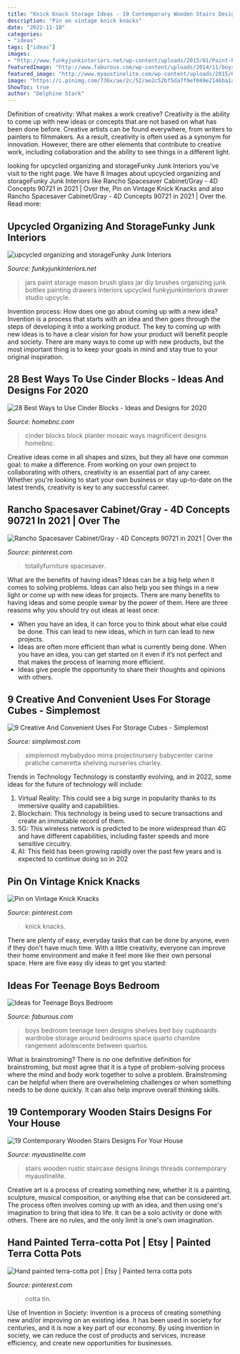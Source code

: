 ```yaml
---
title: "Knick Knack Storage Ideas - 19 Contemporary Wooden Stairs Designs For Your House"
description: "Pin on vintage knick knacks"
date: "2022-11-18"
categories:
- "ideas"
tags: ["ideas"]
images:
- "http://www.funkyjunkinteriors.net/wp-content/uploads/2015/01/Paint-brush-storage-in-mason-jars-and-a-drawer.jpg"
featuredImage: "http://www.faburous.com/wp-content/uploads/2014/11/boys-room-with-cupboards-and-shelves.jpg"
featured_image: "http://www.myaustinelite.com/wp-content/uploads/2015/01/rustic-wooden-stairs-with-white-linings.jpg"
image: "https://i.pinimg.com/736x/ae/2c/52/ae2c52bf5da7f9ef049e2146ba1addf3.jpg"
ShowToc: true
author: "Delphine Stark"
---
```



Definition of creativity: What makes a work creative?
Creativity is the ability to come up with new ideas or concepts that are not based on what has been done before. Creative artists can be found everywhere, from writers to painters to filmmakers. As a result, creativity is often used as a synonym for innovation. However, there are other elements that contribute to creative work, including collaboration and the ability to see things in a different light.

	

		
looking for upcycled organizing and storageFunky Junk Interiors you've visit to the right page. We have 8 Images about upcycled organizing and storageFunky Junk Interiors like Rancho Spacesaver Cabinet/Gray - 4D Concepts 90721 in 2021 | Over the, Pin on Vintage Knick Knacks and also Rancho Spacesaver Cabinet/Gray - 4D Concepts 90721 in 2021 | Over the. Read more:
		
    
## Upcycled Organizing And StorageFunky Junk Interiors

<img loading=lazy src="http://www.funkyjunkinteriors.net/wp-content/uploads/2015/01/Paint-brush-storage-in-mason-jars-and-a-drawer.jpg" onerror="this.onerror=null;this.src='https://tse2.mm.bing.net/th?id=OIP.3y4LHDpXYk3QSeKDHdQ2RAHaLF&amp;pid=15.1';" alt="upcycled organizing and storageFunky Junk Interiors">

_Source: funkyjunkinteriors.net_

>jars paint storage mason brush glass jar diy brushes organizing junk bottles painting drawers interiors upcycled funkyjunkinteriors drawer studio upcycle. 

	

Invention process: How does one go about coming up with a new idea?
Invention is a process that starts with an idea and then goes through the steps of developing it into a working product. The key to coming up with new ideas is to have a clear vision for how your product will benefit people and society. There are many ways to come up with new products, but the most important thing is to keep your goals in mind and stay true to your original inspiration.

    
## 28 Best Ways To Use Cinder Blocks - Ideas And Designs For 2020

<img loading=lazy src="https://homebnc.com/homeimg/2017/06/15-ways-to-use-cinder-blocks-ideas-homebnc.jpg" onerror="this.onerror=null;this.src='https://tse4.mm.bing.net/th?id=OIP.0DkcT2mu7ECEinfNUt9gCwHaHB&amp;pid=15.1';" alt="28 Best Ways to Use Cinder Blocks - Ideas and Designs for 2020">

_Source: homebnc.com_

>cinder blocks block planter mosaic ways magnificent designs homebnc. 

	

Creative ideas come in all shapes and sizes, but they all have one common goal: to make a difference. From working on your own project to collaborating with others, creativity is an essential part of any career. Whether you're looking to start your own business or stay up-to-date on the latest trends, creativity is key to any successful career.

    
## Rancho Spacesaver Cabinet/Gray - 4D Concepts 90721 In 2021 | Over The

<img loading=lazy src="https://i.pinimg.com/736x/ae/2c/52/ae2c52bf5da7f9ef049e2146ba1addf3.jpg" onerror="this.onerror=null;this.src='https://tse3.mm.bing.net/th?id=OIP.gpcQ7-Ev-yJPwAl5YkJIlwHaKX&amp;pid=15.1';" alt="Rancho Spacesaver Cabinet/Gray - 4D Concepts 90721 in 2021 | Over the">

_Source: pinterest.com_

>totallyfurniture spacesaver. 

	

What are the benefits of having ideas?
Ideas can be a big help when it comes to solving problems. Ideas can also help you see things in a new light or come up with new ideas for projects. There are many benefits to having ideas and some people swear by the power of them. Here are three reasons why you should try out ideas at least once: 
- When you have an idea, it can force you to think about what else could be done. This can lead to new ideas, which in turn can lead to new projects. 
- Ideas are often more efficient than what is currently being done. When you have an idea, you can get started on it even if it’s not perfect and that makes the process of learning more efficient. 
- Ideas give people the opportunity to share their thoughts and opinions with others.

    
## 9 Creative And Convenient Uses For Storage Cubes - Simplemost

<img loading=lazy src="https://www.simplemost.com/wp-content/uploads/2016/05/sNursery-022-1024x682.jpg" onerror="this.onerror=null;this.src='https://tse1.mm.bing.net/th?id=OIP.RbDXZ9ICeXSGXXmKVZI4RQHaE7&amp;pid=15.1';" alt="9 Creative And Convenient Uses For Storage Cubes - Simplemost">

_Source: simplemost.com_

>simplemost mybabydoo mirra projectnursery babycenter carine pratiche cameretta shelving nurseries charley. 

	

Trends in Technology
Technology is constantly evolving, and in 2022, some ideas for the future of technology will include: 
1. Virtual Reality: This could see a big surge in popularity thanks to its immersive quality and capabilities. 
2. Blockchain: This technology is being used to secure transactions and create an immutable record of them. 
3. 5G: This wireless network is predicted to be more widespread than 4G and have different capabilities, including faster speeds and more sensitive circuitry. 
4. AI: This field has been growing rapidly over the past few years and is expected to continue doing so in 202
    
## Pin On Vintage Knick Knacks

<img loading=lazy src="https://i.pinimg.com/736x/4a/58/2c/4a582c40a0211d3607fd3c76a1d6c323.jpg" onerror="this.onerror=null;this.src='https://tse2.mm.bing.net/th?id=OIP.2gDLuqAk-1RUjyuwW33lowHaE5&amp;pid=15.1';" alt="Pin on Vintage Knick Knacks">

_Source: pinterest.com_

>knick knacks. 

	

There are plenty of easy, everyday tasks that can be done by anyone, even if they don't have much time. With a little creativity, everyone can improve their home environment and make it feel more like their own personal space. Here are five easy diy ideas to get you started: 

    
## Ideas For Teenage Boys Bedroom

<img loading=lazy src="http://www.faburous.com/wp-content/uploads/2014/11/boys-room-with-cupboards-and-shelves.jpg" onerror="this.onerror=null;this.src='https://tse4.mm.bing.net/th?id=OIP.MnF-OI84pprvkoYMDhouowHaLE&amp;pid=15.1';" alt="Ideas for Teenage Boys Bedroom">

_Source: faburous.com_

>boys bedroom teenage teen designs shelves bed boy cupboards wardrobe storage around bedrooms space quarto chambre rangement adolescente between quartos. 

	

What is brainstroming?
There is no one definitive definition for brainstroming, but most agree that it is a type of problem-solving process where the mind and body work together to solve a problem. Brainstroming can be helpful when there are overwhelming challenges or when something needs to be done quickly. It can also help improve overall thinking skills.

    
## 19 Contemporary Wooden Stairs Designs For Your House

<img loading=lazy src="http://www.myaustinelite.com/wp-content/uploads/2015/01/rustic-wooden-stairs-with-white-linings.jpg" onerror="this.onerror=null;this.src='https://tse3.mm.bing.net/th?id=OIP.1FTOhtcXBKS9hG1o59BnRQHaJ4&amp;pid=15.1';" alt="19 Contemporary Wooden Stairs Designs For Your House">

_Source: myaustinelite.com_

>stairs wooden rustic staircase designs linings threads contemporary myaustinelite. 

	

Creative art is a process of creating something new, whether it is a painting, sculpture, musical composition, or anything else that can be considered art. The process often involves coming up with an idea, and then using one's imagination to bring that idea to life. It can be a solo activity or done with others. There are no rules, and the only limit is one's own imagination.

    
## Hand Painted Terra-cotta Pot | Etsy | Painted Terra Cotta Pots

<img loading=lazy src="https://i.pinimg.com/originals/19/65/6d/19656d409f53afa89600889dd19cdde4.jpg" onerror="this.onerror=null;this.src='https://tse1.mm.bing.net/th?id=OIP.PFLT6of7naSli69uz3xw7gHaJ4&amp;pid=15.1';" alt="Hand painted terra-cotta pot | Etsy | Painted terra cotta pots">

_Source: pinterest.com_

>cotta tin. 

	

Use of Invention in Society:
Invention is a process of creating something new and/or improving on an existing idea. It has been used in society for centuries, and it is now a key part of our economy. By using invention in society, we can reduce the cost of products and services, increase efficiency, and create new opportunities for businesses.

